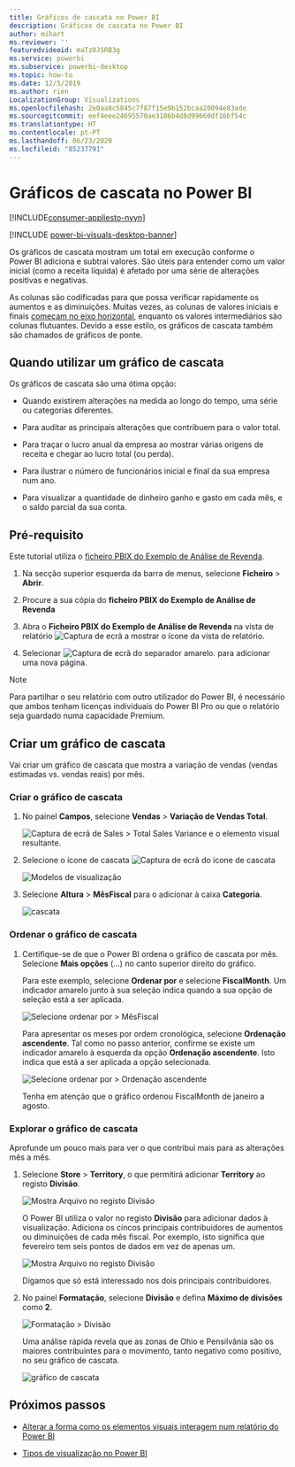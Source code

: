 ```yaml
---
title: Gráficos de cascata no Power BI
description: Gráficos de cascata no Power BI
author: mihart
ms.reviewer: ''
featuredvideoid: maTzOJSRB3g
ms.service: powerbi
ms.subservice: powerbi-desktop
ms.topic: how-to
ms.date: 12/5/2019
ms.author: rien
LocalizationGroup: Visualizations
ms.openlocfilehash: 2e0aa8c5845c7f87f15e9b152bcaa20094e83ade
ms.sourcegitcommit: eef4eee24695570ae3186b4d8d99660df16bf54c
ms.translationtype: HT
ms.contentlocale: pt-PT
ms.lasthandoff: 06/23/2020
ms.locfileid: "85237791"
---
```

# <a name="waterfall-charts-in-power-bi"></a>Gráficos de cascata no Power BI

[!INCLUDE[consumer-appliesto-nyyn](../includes/consumer-appliesto-nyyn.md)]

[!INCLUDE [power-bi-visuals-desktop-banner](../includes/power-bi-visuals-desktop-banner.md)]

Os gráficos de cascata mostram um total em execução conforme o Power BI adiciona e subtrai valores. São úteis para entender como um valor inicial (como a receita líquida) é afetado por uma série de alterações positivas e negativas.

As colunas são codificadas para que possa verificar rapidamente os aumentos e as diminuições. Muitas vezes, as colunas de valores iniciais e finais [começam no eixo horizontal](https://support.office.com/article/Create-a-waterfall-chart-in-Office-2016-for-Windows-8de1ece4-ff21-4d37-acd7-546f5527f185#BKMK_Float "iniciar no eixo horizontal"), enquanto os valores intermediários são colunas flutuantes. Devido a esse estilo, os gráficos de cascata também são chamados de gráficos de ponte.

## <a name="when-to-use-a-waterfall-chart"></a>Quando utilizar um gráfico de cascata

Os gráficos de cascata são uma ótima opção:

* Quando existirem alterações na medida ao longo do tempo, uma série ou categorias diferentes.

* Para auditar as principais alterações que contribuem para o valor total.

* Para traçar o lucro anual da empresa ao mostrar várias origens de receita e chegar ao lucro total (ou perda).

* Para ilustrar o número de funcionários inicial e final da sua empresa num ano.

* Para visualizar a quantidade de dinheiro ganho e gasto em cada mês, e o saldo parcial da sua conta.

## <a name="prerequisite"></a>Pré-requisito

Este tutorial utiliza o [ficheiro PBIX do Exemplo de Análise de Revenda](https://download.microsoft.com/download/9/6/D/96DDC2FF-2568-491D-AAFA-AFDD6F763AE3/Retail%20Analysis%20Sample%20PBIX.pbix).

1. Na secção superior esquerda da barra de menus, selecione **Ficheiro** > **Abrir**.
   
2. Procure a sua cópia do **ficheiro PBIX do Exemplo de Análise de Revenda**

1. Abra o **Ficheiro PBIX do Exemplo de Análise de Revenda** na vista de relatório ![Captura de ecrã a mostrar o ícone da vista de relatório](media/power-bi-visualization-kpi/power-bi-report-view.png).

1. Selecionar ![Captura de ecrã do separador amarelo.](media/power-bi-visualization-kpi/power-bi-yellow-tab.png) para adicionar uma nova página.

> [!NOTE]
> Para partilhar o seu relatório com outro utilizador do Power BI, é necessário que ambos tenham licenças individuais do Power BI Pro ou que o relatório seja guardado numa capacidade Premium.    

## <a name="create-a-waterfall-chart"></a>Criar um gráfico de cascata

Vai criar um gráfico de cascata que mostra a variação de vendas (vendas estimadas vs. vendas reais) por mês.

### <a name="build-the-waterfall-chart"></a>Criar o gráfico de cascata

1. No painel **Campos**, selecione **Vendas** > **Variação de Vendas Total**.

   ![Captura de ecrã de Sales > Total Sales Variance e o elemento visual resultante.](media/power-bi-visualization-waterfall-charts/power-bi-bar.png)

1. Selecione o ícone de cascata ![Captura de ecrã do ícone de cascata](media/power-bi-visualization-waterfall-charts/power-bi-waterfall-icon.png)

    ![Modelos de visualização](media/power-bi-visualization-waterfall-charts/convert-waterfall.png)

1. Selecione **Altura** > **MêsFiscal** para o adicionar à caixa **Categoria**.

    ![cascata](media/power-bi-visualization-waterfall-charts/power-bi-waterfall-month.png)

### <a name="sort-the-waterfall-chart"></a>Ordenar o gráfico de cascata

1. Certifique-se de que o Power BI ordena o gráfico de cascata por mês. Selecione **Mais opções** (...) no canto superior direito do gráfico.

    Para este exemplo, selecione **Ordenar por** e selecione **FiscalMonth**. Um indicador amarelo junto à sua seleção indica quando a sua opção de seleção está a ser aplicada.

    ![Selecione ordenar por > MêsFiscal](media/power-bi-visualization-waterfall-charts/power-bi-sort-by-fiscalmonth.png)
    
    Para apresentar os meses por ordem cronológica, selecione **Ordenação ascendente**. Tal como no passo anterior, confirme se existe um indicador amarelo à esquerda da opção **Ordenação ascendente**. Isto indica que está a ser aplicada a opção selecionada.

    ![Selecione ordenar por > Ordenação ascendente](media/power-bi-visualization-waterfall-charts/power-bi-waterfall-ascending.png)

    

    Tenha em atenção que o gráfico ordenou FiscalMonth de janeiro a agosto.  

### <a name="explore-the-waterfall-chart"></a>Explorar o gráfico de cascata

Aprofunde um pouco mais para ver o que contribui mais para as alterações mês a mês.

1.  Selecione **Store** > **Territory**, o que permitirá adicionar **Territory** ao registo **Divisão**.

    ![Mostra Arquivo no registo Divisão](media/power-bi-visualization-waterfall-charts/power-bi-waterfall-breakdown.png)

    O Power BI utiliza o valor no registo **Divisão** para adicionar dados à visualização. Adiciona os cincos principais contribuidores de aumentos ou diminuições de cada mês fiscal. Por exemplo, isto significa que fevereiro tem seis pontos de dados em vez de apenas um.  

    ![Mostra Arquivo no registo Divisão](media/power-bi-visualization-waterfall-charts/power-bi-waterfall-breakdown-default.png)

    Digamos que só está interessado nos dois principais contribuidores.

1. No painel **Formatação**, selecione **Divisão** e defina **Máximo de divisões** como **2**.

    ![Formatação > Divisão](media/power-bi-visualization-waterfall-charts/power-bi-waterfall-breakdown-two.png)

    Uma análise rápida revela que as zonas de Ohio e Pensilvânia são os maiores contribuintes para o movimento, tanto negativo como positivo, no seu gráfico de cascata.

    ![gráfico de cascata](media/power-bi-visualization-waterfall-charts/power-bi-axis-waterfall.png)

## <a name="next-steps"></a>Próximos passos

* [Alterar a forma como os elementos visuais interagem num relatório do Power BI](../create-reports/service-reports-visual-interactions.md)

* [Tipos de visualização no Power BI](power-bi-visualization-types-for-reports-and-q-and-a.md)

